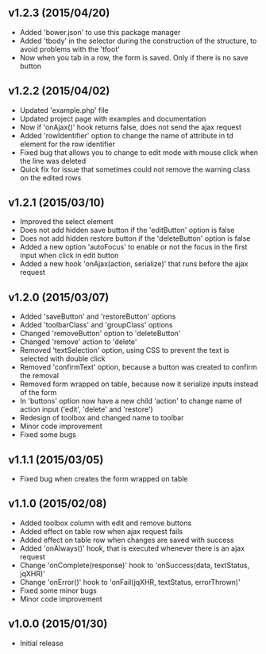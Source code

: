 ## v1.2.3 (2015/04/20)

-   Added 'bower.json' to use this package manager
-   Added 'tbody' in the selector during the construction of the structure, to avoid problems with the 'tfoot'
-   Now when you tab in a row, the form is saved. Only if there is no save button

## v1.2.2 (2015/04/02)

-   Updated 'example.php' file
-   Updated project page with examples and documentation
-   Now if 'onAjax()' hook returns false, does not send the ajax request
-   Added 'rowIdentifier' option to change the name of attribute in td element for the row identifier
-   Fixed bug that allows you to change to edit mode with mouse click when the line was deleted
-   Quick fix for issue that sometimes could not remove the warning class on the edited rows

## v1.2.1 (2015/03/10)

-   Improved the select element
-   Does not add hidden save button if the 'editButton' option is false
-   Does not add hidden restore button if the 'deleteButton' option is false
-   Added a new option 'autoFocus' to enable or not the focus in the first input when click in edit button
-   Added a new hook 'onAjax(action, serialize)' that runs before the ajax request

## v1.2.0 (2015/03/07)

-   Added 'saveButton' and 'restoreButton' options
-   Added 'toolbarClass' and 'groupClass' options
-   Changed 'removeButton' option to 'deleteButton'
-   Changed 'remove' action to 'delete'
-   Removed 'textSelection' option, using CSS to prevent the text is selected with double click
-   Removed 'confirmText' option, because a button was created to confirm the removal
-   Removed form wrapped on table, because now it serialize inputs instead of the form
-   In 'buttons' option now have a new child 'action' to change name of action input ('edit', 'delete' and 'restore')
-   Redesign of toolbox and changed name to toolbar
-   Minor code improvement
-   Fixed some bugs

## v1.1.1 (2015/03/05)

-   Fixed bug when creates the form wrapped on table

## v1.1.0 (2015/02/08)

-   Added toolbox column with edit and remove buttons
-   Added effect on table row when ajax request fails
-   Added effect on table row when changes are saved with success
-   Added 'onAlways()' hook, that is executed whenever there is an ajax request
-   Change 'onComplete(response)' hook to 'onSuccess(data, textStatus, jqXHR)'
-   Change 'onError()' hook to 'onFail(jqXHR, textStatus, errorThrown)'
-   Fixed some minor bugs
-   Minor code improvement

## v1.0.0 (2015/01/30)

-   Initial release
